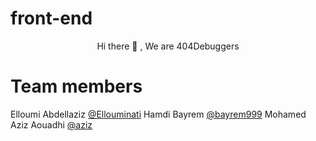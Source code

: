 # front-end
  <p align = "center" >
        Hi there 👋 , We are 404Debuggers 
</p> 


# Team members

Elloumi Abdellaziz   [@Ellouminati](https://github.com/Ellouminati) 
Hamdi Bayrem  [@bayrem999](https://github.com/bayrem999)
Mohamed Aziz Aouadhi [@aziz](https://github.com/azizhhhh)
